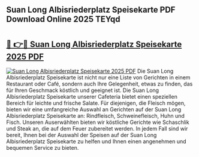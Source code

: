 ## Suan Long Albisriederplatz Speisekarte PDF Download Online 2025 TEYqd

# <h2><a href="http://gcdt8ui.nevu.top/?p=Suan+Long+Albisriederplatz+Speisekarte">🔗 👉🔴 Suan Long Albisriederplatz Speisekarte 2025 PDF</a></h2>

[![Suan Long Albisriederplatz Speisekarte 2025 PDF](https://i.imgur.com/dBaPXMq.png)](http://gcdt8ui.nevu.top/?p=Suan+Long+Albisriederplatz+Speisekarte)
Die Suan Long Albisriederplatz Speisekarte ist nicht nur eine Liste von Gerichten in einem Restaurant oder Café, sondern auch Ihre Gelegenheit, etwas zu finden, das für Ihren Geschmack köstlich und geeignet ist. Die Suan Long Albisriederplatz Speisekarte unserer Cafeteria bietet einen speziellen Bereich für leichte und frische Salate. Für diejenigen, die Fleisch mögen, bieten wir eine umfangreiche Auswahl an Gerichten auf der Suan Long Albisriederplatz Speisekarte an: Rindfleisch, Schweinefleisch, Huhn und Fisch. Unseren Auserwählten bieten wir köstliche Gerichte wie Schaschlik und Steak an, die auf dem Feuer zubereitet werden. In jedem Fall sind wir bereit, Ihnen bei der Auswahl der Speisen auf der Suan Long Albisriederplatz Speisekarte zu helfen und Ihnen einen angenehmen und bequemen Service zu bieten.
